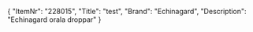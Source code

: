 {
  "ItemNr": "228015",
  "Title": "test",
  "Brand": "Echinagard",
  "Description": "Echinagard orala droppar"
}